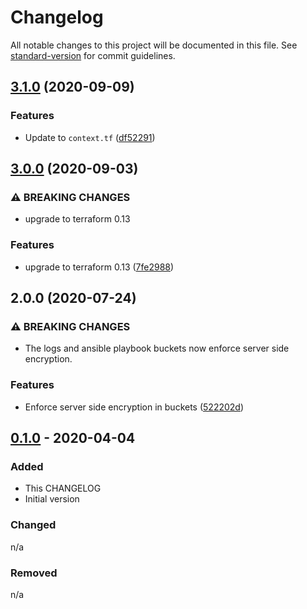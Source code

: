 # Changelog

All notable changes to this project will be documented in this file. See [standard-version](https://github.com/conventional-changelog/standard-version) for commit guidelines.

## [3.1.0](https://gitlab.com/guardianproject-ops/terraform-aws-ssm-ansible-setup/compare/v3.0.0...v3.1.0) (2020-09-09)


### Features

* Update to `context.tf` ([df52291](https://gitlab.com/guardianproject-ops/terraform-aws-ssm-ansible-setup/commit/df52291d37ace26fe623c17ba46e7273d11208b1))

## [3.0.0](https://gitlab.com/guardianproject-ops/terraform-aws-ssm-ansible-setup/compare/v2.0.0...v3.0.0) (2020-09-03)


### ⚠ BREAKING CHANGES

* upgrade to terraform 0.13

### Features

* upgrade to terraform 0.13 ([7fe2988](https://gitlab.com/guardianproject-ops/terraform-aws-ssm-ansible-setup/commit/7fe2988734e50d82ab618ed3e059b077a0ac3d26))

## 2.0.0 (2020-07-24)


### ⚠ BREAKING CHANGES

* The logs and ansible playbook buckets now enforce
server side encryption.

### Features

* Enforce server side encryption in buckets ([522202d](https://gitlab.com/guardianproject-ops/terraform-aws-ssm-ansible-setup/commit/522202d425eb1070372e64f1bf316bc96b4fa598))

## [0.1.0] - 2020-04-04

### Added

- This CHANGELOG
- Initial version

### Changed

n/a

### Removed

n/a

[Unreleased]: https://gitlab.com/guardianproject-ops/terraform-aws-ssm-ansible-setup/compare/0.1.0...HEAD
[0.1.0]: https://gitlab.com/guardianproject-ops/terraform-aws-ssm-ansible-setup/tag/0.1.0
